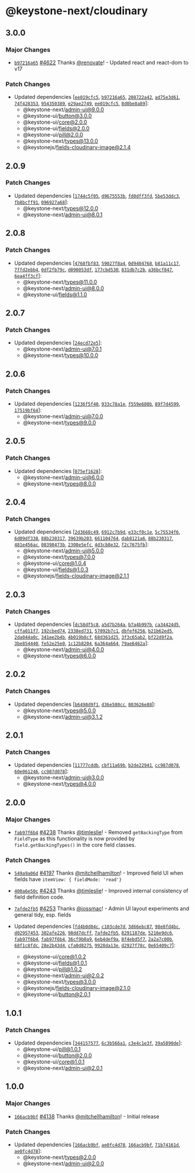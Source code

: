 # @keystone-next/cloudinary

## 3.0.0

### Major Changes

- [`b97216a65`](https://github.com/keystonejs/keystone/commit/b97216a6526fffcca8232d86b115c28cb19587bf) [#4622](https://github.com/keystonejs/keystone/pull/4622) Thanks [@renovate](https://github.com/apps/renovate)! - Updated react and react-dom to v17

### Patch Changes

- Updated dependencies [[`ee019cfc5`](https://github.com/keystonejs/keystone/commit/ee019cfc51a831d005524e5427d0ebe1c71a1dee), [`b97216a65`](https://github.com/keystonejs/keystone/commit/b97216a6526fffcca8232d86b115c28cb19587bf), [`208722a42`](https://github.com/keystonejs/keystone/commit/208722a4234434e116846756bab18f7e11674ec8), [`ad75e3d61`](https://github.com/keystonejs/keystone/commit/ad75e3d61c73ba1239fd21b58f175aac01d9f302), [`74f428353`](https://github.com/keystonejs/keystone/commit/74f428353b90958f97669cbcb78e18ca44438765), [`954350389`](https://github.com/keystonejs/keystone/commit/9543503894c3e78a9b69a75cbfb3ca6b85ae34e8), [`e29ae2749`](https://github.com/keystonejs/keystone/commit/e29ae2749321c103dd494eba6778ee4137bb2aa3), [`ee019cfc5`](https://github.com/keystonejs/keystone/commit/ee019cfc51a831d005524e5427d0ebe1c71a1dee), [`8d0be8a89`](https://github.com/keystonejs/keystone/commit/8d0be8a89e2d9b89826365f81f47b8d8863b93d0)]:
  - @keystone-next/admin-ui@9.0.0
  - @keystone-ui/button@3.0.0
  - @keystone-ui/core@2.0.0
  - @keystone-ui/fields@2.0.0
  - @keystone-ui/pill@2.0.0
  - @keystone-next/types@13.0.0
  - @keystonejs/fields-cloudinary-image@2.1.4

## 2.0.9

### Patch Changes

- Updated dependencies [[`1744c5f05`](https://github.com/keystonejs/keystone/commit/1744c5f05c9a13e680aaa1ed151f23f1d015ed9c), [`d9675553b`](https://github.com/keystonejs/keystone/commit/d9675553b33f39e2c7ada7eb6555d16e9fccb37e), [`fd0dff3fd`](https://github.com/keystonejs/keystone/commit/fd0dff3fdfcbe20b2884357a6e1b20f1b7307652), [`5be53ddc3`](https://github.com/keystonejs/keystone/commit/5be53ddc39be1415d56e2fa5e7898ab9edf468d5), [`fb8bcff91`](https://github.com/keystonejs/keystone/commit/fb8bcff91ef487730164c3330e0742ab13d9b3d7), [`096927a68`](https://github.com/keystonejs/keystone/commit/096927a6813a23030988ba8b64b2e8452f571a33)]:
  - @keystone-next/types@12.0.0
  - @keystone-next/admin-ui@8.0.1

## 2.0.8

### Patch Changes

- Updated dependencies [[`4768fbf83`](https://github.com/keystonejs/keystone/commit/4768fbf831ffff648e540c479a1954ae40e05aaa), [`59027f8a4`](https://github.com/keystonejs/keystone/commit/59027f8a41cb11632f7c1eb5b3a8092193ecc87e), [`0d9404768`](https://github.com/keystonejs/keystone/commit/0d94047686d1bb1308fd8c47b769c999390d8f6d), [`b81a11c17`](https://github.com/keystonejs/keystone/commit/b81a11c171f3627f6cecb66bd2faeb89a68a009e), [`7ffd2ebb4`](https://github.com/keystonejs/keystone/commit/7ffd2ebb42dfaf12e23ba166b44ec4db60d9824b), [`0df2fb79c`](https://github.com/keystonejs/keystone/commit/0df2fb79c56094b5cdc0be6a0d6c2812ff0ec7f9), [`d090053df`](https://github.com/keystonejs/keystone/commit/d090053df9545380c42ddd18fae6782f3c3e2719), [`177cbd530`](https://github.com/keystonejs/keystone/commit/177cbd5303b814d1acaa8ded98e3d114c770bdba), [`831db7c2b`](https://github.com/keystonejs/keystone/commit/831db7c2b7a9bced87acf76e3f431ca88a8880b0), [`a36bcf847`](https://github.com/keystonejs/keystone/commit/a36bcf847806ca0739f7b44d49a9bf6ac26a38d4), [`6ea4ff3cf`](https://github.com/keystonejs/keystone/commit/6ea4ff3cf77d5d2278bf4f0415d11aa7399a0490)]:
  - @keystone-next/types@11.0.0
  - @keystone-next/admin-ui@8.0.0
  - @keystone-ui/fields@1.1.0

## 2.0.7

### Patch Changes

- Updated dependencies [[`24ecd72e5`](https://github.com/keystonejs/keystone/commit/24ecd72e54eee12442c7c1d0533936a9ad86620a)]:
  - @keystone-next/admin-ui@7.0.1
  - @keystone-next/types@10.0.0

## 2.0.6

### Patch Changes

- Updated dependencies [[`1236f5f40`](https://github.com/keystonejs/keystone/commit/1236f5f4024f1698b5a39343b4e5dbfa42c5fc9c), [`933c78a1e`](https://github.com/keystonejs/keystone/commit/933c78a1edc070b63f7720f64c15421ba28bdde5), [`f559e680b`](https://github.com/keystonejs/keystone/commit/f559e680bad7a7c948a317adfb91a3b024b486c4), [`89f7d4599`](https://github.com/keystonejs/keystone/commit/89f7d459906072940da1355c38815d1b3ef49368), [`17519bf64`](https://github.com/keystonejs/keystone/commit/17519bf64f277ad154fad1b0d5a423048e1336e0)]:
  - @keystone-next/admin-ui@7.0.0
  - @keystone-next/types@9.0.0

## 2.0.5

### Patch Changes

- Updated dependencies [[`075ef1628`](https://github.com/keystonejs/keystone/commit/075ef16281a89c8291f90275adca98f042cc54da)]:
  - @keystone-next/admin-ui@6.0.0
  - @keystone-next/types@8.0.0

## 2.0.4

### Patch Changes

- Updated dependencies [[`2d3668c49`](https://github.com/keystonejs/keystone/commit/2d3668c49d1913afecbacf2b5ef164e553210956), [`6912c7b9d`](https://github.com/keystonejs/keystone/commit/6912c7b9dc3d786e61e6f657b0886b258d942c30), [`e33cf0c1e`](https://github.com/keystonejs/keystone/commit/e33cf0c1e78ae69cffaf45009e47ca1198464cf2), [`5c75534f6`](https://github.com/keystonejs/keystone/commit/5c75534f6e9e0f10a6556a1f1dc87b5fdd986dd4), [`6d09df338`](https://github.com/keystonejs/keystone/commit/6d09df3381d1682b8002d52ed1696b661fdff035), [`88b230317`](https://github.com/keystonejs/keystone/commit/88b2303177253aa5d76b50d40d19138af2bc3e41), [`39639b203`](https://github.com/keystonejs/keystone/commit/39639b2031bb749067ef537ea47e5d93a8bb89da), [`661104764`](https://github.com/keystonejs/keystone/commit/66110476491953af2134cd3cd4e3ef7c361ac5da), [`dab8121a6`](https://github.com/keystonejs/keystone/commit/dab8121a6a8eae4c42a5a9ecbdb72a3e8b1eeda4), [`88b230317`](https://github.com/keystonejs/keystone/commit/88b2303177253aa5d76b50d40d19138af2bc3e41), [`481e456ac`](https://github.com/keystonejs/keystone/commit/481e456ac4158207436ddd9be18fdca0f27b6409), [`08398473b`](https://github.com/keystonejs/keystone/commit/08398473bb81dfd43a3c134ed8de61e45aa770f0), [`2308e5efc`](https://github.com/keystonejs/keystone/commit/2308e5efc7c6893c87652411496b15a8124f6e05), [`4d3cb8e32`](https://github.com/keystonejs/keystone/commit/4d3cb8e32b22250fdbe04af758b0aad727ba63e4), [`f2c7675fb`](https://github.com/keystonejs/keystone/commit/f2c7675fb51ed41e6df8248c76b9322d6de5ee0d)]:
  - @keystone-next/admin-ui@5.0.0
  - @keystone-next/types@7.0.0
  - @keystone-ui/core@1.0.4
  - @keystone-ui/fields@1.0.3
  - @keystonejs/fields-cloudinary-image@2.1.1

## 2.0.3

### Patch Changes

- Updated dependencies [[`dc58df5c8`](https://github.com/keystonejs/keystone/commit/dc58df5c87d694ce94b7d1c2b20d4976176dbd13), [`a5d7b264a`](https://github.com/keystonejs/keystone/commit/a5d7b264ad3e5590e335758881d22f7f296203c9), [`b7a4b997b`](https://github.com/keystonejs/keystone/commit/b7a4b997bae5b2269bea0ad94ca771e63c26ab95), [`ca34424d5`](https://github.com/keystonejs/keystone/commit/ca34424d58e58cc4a657828b1362978be8ee4f62), [`cffa011f7`](https://github.com/keystonejs/keystone/commit/cffa011f79a49e2f5c9165f82e6dff09a88a5b6d), [`192cbed74`](https://github.com/keystonejs/keystone/commit/192cbed74267b68be7de632667261ab943be1e2a), [`2338ed731`](https://github.com/keystonejs/keystone/commit/2338ed73185cd3d33c62fac69064c8a4950dc3fd), [`57092b7c1`](https://github.com/keystonejs/keystone/commit/57092b7c13845fffd1f3767bb609d203afbc2776), [`dbfef6256`](https://github.com/keystonejs/keystone/commit/dbfef6256b11d94250885f5f3a11d0ba81ad3b08), [`b21b62ed5`](https://github.com/keystonejs/keystone/commit/b21b62ed59fcd83ef2fc89587544b9d64522ba27), [`2da044a0c`](https://github.com/keystonejs/keystone/commit/2da044a0cb22dc16a54b7b5555c2b2678e8d4cab), [`341ee2b4b`](https://github.com/keystonejs/keystone/commit/341ee2b4b7eab89f296146ff9e14ce53233235f6), [`4b019b8cf`](https://github.com/keystonejs/keystone/commit/4b019b8cfcb7bea6f800609da5d07e8c8abfc80a), [`68d361d25`](https://github.com/keystonejs/keystone/commit/68d361d2596e8811caf00390c60341ef0c233c7b), [`3f3c65ab2`](https://github.com/keystonejs/keystone/commit/3f3c65ab2d206ef1c72f17259e73fb24a79f0a9b), [`bf22d9f2a`](https://github.com/keystonejs/keystone/commit/bf22d9f2afe537111b95571b86d4fd2759eb6a98), [`3be854440`](https://github.com/keystonejs/keystone/commit/3be85444064b8e62e97670594a1d2599ec2fd11c), [`fe52e25e0`](https://github.com/keystonejs/keystone/commit/fe52e25e04db121adbc6a0ce3bd0dbe1c7270180), [`1c12b8204`](https://github.com/keystonejs/keystone/commit/1c12b8204f8238997ddaf7337c44cf26ebea9ba4), [`6a364a664`](https://github.com/keystonejs/keystone/commit/6a364a664ce16f741408111054f0f3437a63a194), [`79ae6462a`](https://github.com/keystonejs/keystone/commit/79ae6462aac5ba9e27f9e95eacb2d94e76ce6a77)]:
  - @keystone-next/admin-ui@4.0.0
  - @keystone-next/types@6.0.0

## 2.0.2

### Patch Changes

- Updated dependencies [[`b6498d9f1`](https://github.com/keystonejs/keystone/commit/b6498d9f1341648742f2db78fec53b851b36dddd), [`d36e580cc`](https://github.com/keystonejs/keystone/commit/d36e580cc21e4b77a1bd0615c96c0793b9c5dac5), [`803626e88`](https://github.com/keystonejs/keystone/commit/803626e8854f9b7d293bd1829398d25a6692154a)]:
  - @keystone-next/types@5.0.0
  - @keystone-next/admin-ui@3.1.2

## 2.0.1

### Patch Changes

- Updated dependencies [[`11777cddb`](https://github.com/keystonejs/keystone/commit/11777cddba45b28a9e17a3149b792db121322b46), [`cbf11a69b`](https://github.com/keystonejs/keystone/commit/cbf11a69b8f2c428e2c0a08dd568b3bc0e0d80f4), [`b2de22941`](https://github.com/keystonejs/keystone/commit/b2de229419cc93b69ee4027c387cab9c8d701488), [`cc987d078`](https://github.com/keystonejs/keystone/commit/cc987d078653fd9e686069f9f885f1269b64a882), [`60e061246`](https://github.com/keystonejs/keystone/commit/60e061246bc35b76031f43ff6c07446fe6ad3c6b), [`cc987d078`](https://github.com/keystonejs/keystone/commit/cc987d078653fd9e686069f9f885f1269b64a882)]:
  - @keystone-next/admin-ui@3.0.0
  - @keystone-next/types@4.0.0

## 2.0.0

### Major Changes

- [`fab97f6b4`](https://github.com/keystonejs/keystone/commit/fab97f6b416d7040cdd159be379e226142fc189c) [#4238](https://github.com/keystonejs/keystone/pull/4238) Thanks [@timleslie](https://github.com/timleslie)! - Removed `getBackingType` from `FieldType` as this functionality is now provided by `field.getBackingTypes()` in the core field classes.

### Patch Changes

- [`549a9a06d`](https://github.com/keystonejs/keystone/commit/549a9a06d9dbeb514aad724ece603a3fa7fc8cb6) [#4197](https://github.com/keystonejs/keystone/pull/4197) Thanks [@mitchellhamilton](https://github.com/mitchellhamilton)! - Improved field UI when fields have `itemView: { fieldMode: 'read'}`

* [`400a6e50c`](https://github.com/keystonejs/keystone/commit/400a6e50cba643f4b142858bb1cac83a50ab020d) [#4243](https://github.com/keystonejs/keystone/pull/4243) Thanks [@timleslie](https://github.com/timleslie)! - Improved internal consistency of field definition code.

- [`7afde2fb5`](https://github.com/keystonejs/keystone/commit/7afde2fb516e1d3824d73a96308abb4a6b022400) [#4253](https://github.com/keystonejs/keystone/pull/4253) Thanks [@jossmac](https://github.com/jossmac)! - Admin UI layout experiments and general tidy, esp. fields

- Updated dependencies [[`fd4b0d04c`](https://github.com/keystonejs/keystone/commit/fd4b0d04cd9ab8ba12653f1e64fdf08d8cb0c4db), [`c103cde7d`](https://github.com/keystonejs/keystone/commit/c103cde7da198cd7e9adefa763c51e433680e800), [`3d66ebc87`](https://github.com/keystonejs/keystone/commit/3d66ebc87c4dea7fa70df1209c8d85f539ceccb8), [`98e8fd4bc`](https://github.com/keystonejs/keystone/commit/98e8fd4bc586c732d629328ef643014ce42442ed), [`d02957453`](https://github.com/keystonejs/keystone/commit/d029574533c179fa53f65c0e0ba3812dab2ba4ad), [`302afe226`](https://github.com/keystonejs/keystone/commit/302afe226162452c91d9e2f11f5c29552df70c6a), [`98dd7dcff`](https://github.com/keystonejs/keystone/commit/98dd7dcffa797eb40eb1713ba1ac2697dfef95e3), [`7afde2fb5`](https://github.com/keystonejs/keystone/commit/7afde2fb516e1d3824d73a96308abb4a6b022400), [`8291187de`](https://github.com/keystonejs/keystone/commit/8291187de347784f21e4d856ed1eefbc5b8a103b), [`5216e9dc6`](https://github.com/keystonejs/keystone/commit/5216e9dc6894c1a6e81765c0278dc6f7c4cc617b), [`fab97f6b4`](https://github.com/keystonejs/keystone/commit/fab97f6b416d7040cdd159be379e226142fc189c), [`fab97f6b4`](https://github.com/keystonejs/keystone/commit/fab97f6b416d7040cdd159be379e226142fc189c), [`36cf9b0a9`](https://github.com/keystonejs/keystone/commit/36cf9b0a9f6c9c2cd3c823146135f86d4152718b), [`6eb4def9a`](https://github.com/keystonejs/keystone/commit/6eb4def9a1be293872e59bcf6472866c0981b45f), [`8f4ebd5f7`](https://github.com/keystonejs/keystone/commit/8f4ebd5f70251ccdfb6b5ce14efb9fb59f5d2b3d), [`2a2a7c00b`](https://github.com/keystonejs/keystone/commit/2a2a7c00b74028b758006219781cbbd22909be85), [`68f1c8fdc`](https://github.com/keystonejs/keystone/commit/68f1c8fdc83f683d13de55b2f3a81eff7639ebf6), [`28e2b43d4`](https://github.com/keystonejs/keystone/commit/28e2b43d4a5a4624b3ad6683e5f4f0116a5971f4), [`cfa0d8275`](https://github.com/keystonejs/keystone/commit/cfa0d8275c89f09b89643c801b208161348b4f65), [`9928da13e`](https://github.com/keystonejs/keystone/commit/9928da13ecca03fed560a42e1071afc59c0feb3b), [`d2927f78c`](https://github.com/keystonejs/keystone/commit/d2927f78c40bdb21190d06991466566f49a9f08b), [`0e65409c7`](https://github.com/keystonejs/keystone/commit/0e65409c7416d285fdc4f9da4a7dfb0f652c6cb2)]:
  - @keystone-ui/core@1.0.2
  - @keystone-ui/fields@1.0.1
  - @keystone-ui/pill@1.0.2
  - @keystone-next/admin-ui@2.0.2
  - @keystone-next/types@3.0.0
  - @keystonejs/fields-cloudinary-image@2.1.0
  - @keystone-ui/button@2.0.1

## 1.0.1

### Patch Changes

- Updated dependencies [[`344157577`](https://github.com/keystonejs/keystone/commit/344157577aa285b22cd621809a72a540830f47ab), [`6c3b566a1`](https://github.com/keystonejs/keystone/commit/6c3b566a130fa4eb5ae57e638b4cff7a16299998), [`c3e4c1e3f`](https://github.com/keystonejs/keystone/commit/c3e4c1e3fdf8ffdbfd785860c26d15e665c5e25e), [`39a5890de`](https://github.com/keystonejs/keystone/commit/39a5890de2021b9e32569ce4011c3e2948d4ede6)]:
  - @keystone-ui/pill@1.0.1
  - @keystone-ui/button@2.0.0
  - @keystone-ui/core@1.0.1
  - @keystone-next/admin-ui@2.0.1

## 1.0.0

### Major Changes

- [`166acb9bf`](https://github.com/keystonejs/keystone/commit/166acb9bf211e0ee8a90d4740f6ebc54ffe72dec) [#4138](https://github.com/keystonejs/keystone/pull/4138) Thanks [@mitchellhamilton](https://github.com/mitchellhamilton)! - Initial release

### Patch Changes

- Updated dependencies [[`166acb9bf`](https://github.com/keystonejs/keystone/commit/166acb9bf211e0ee8a90d4740f6ebc54ffe72dec), [`ae0fc4d78`](https://github.com/keystonejs/keystone/commit/ae0fc4d787ba47eb9e5258a20a57f76124aee797), [`166acb9bf`](https://github.com/keystonejs/keystone/commit/166acb9bf211e0ee8a90d4740f6ebc54ffe72dec), [`71b74161d`](https://github.com/keystonejs/keystone/commit/71b74161dfc9d7f0b918a3451cf545935afce94d), [`ae0fc4d78`](https://github.com/keystonejs/keystone/commit/ae0fc4d787ba47eb9e5258a20a57f76124aee797)]:
  - @keystone-next/types@2.0.0
  - @keystone-next/admin-ui@2.0.0
